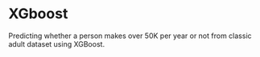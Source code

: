 # XGboost
Predicting whether a person makes over 50K per year or not from classic adult dataset using XGBoost.
